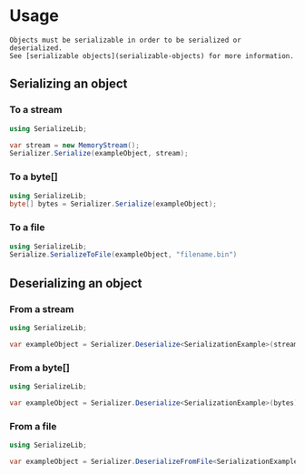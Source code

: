 # Usage

```{important}
Objects must be serializable in order to be serialized or deserialized.
See [serializable objects](serializable-objects) for more information.
```

## Serializing an object
### To a stream
```csharp
using SerializeLib;

var stream = new MemoryStream();
Serializer.Serialize(exampleObject, stream);
```

### To a byte[]
```csharp
using SerializeLib;
byte[] bytes = Serializer.Serialize(exampleObject);
```

### To a file
```csharp
using SerializeLib;
Serialize.SerializeToFile(exampleObject, "filename.bin")
```

## Deserializing an object
### From a stream
```csharp
using SerializeLib;

var exampleObject = Serializer.Deserialize<SerializationExample>(stream);
```

### From a byte[]
```csharp
using SerializeLib;

var exampleObject = Serializer.Deserialize<SerializationExample>(bytes);
```

### From a file
```csharp
using SerializeLib;

var exampleObject = Serializer.DeserializeFromFile<SerializationExample>("filename.bin");
```